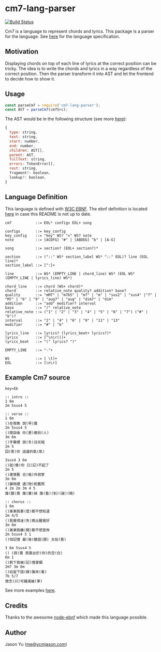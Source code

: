 # cm7-lang-parser

[![Build Status](https://travis-ci.org/c-minor-7/cm7-lang-parser.svg?branch=master)](https://travis-ci.org/c-minor-7/cm7-lang-parser)

Cm7 is a language to represent chords and lyrics. This package is a parser for the language. See [here](docs/spec.md) for the language specification.

## Motivation
Displaying chords on top of each line of lyrics at the correct position can be tricky. The idea is to write the chords and lyrics in a way regardless of the correct position. Then the parser transform it into AST and let the frontend to decide how to show it.

## Usage

```js
const parseCm7 = require('cm7-lang-parser');
const AST = parseCm7(cm7Src);
```

The AST would be in the following structure (see more [here](https://github.com/menduz/node-ebnf/blob/master/src/Parser.ts)):

```js
{
  type: string,
  text: string,
  start: number,
  end: number,
  children: AST[],
  parent: AST,
  fullText: string,
  errors: TokenError[],
  rest: string,
  fragment?: boolean,
  lookup?: boolean,
}
```

## Language Definition

This language is defined with [W3C EBNF](https://www.ietf.org/rfc/rfc4627.txt).
The ebnf definition is located [here](./src/cm7.ebnf) in case this README is not up to date.

```bnf
cm7           ::= EOL* configs EOL+ song

configs       ::= key_config
key_config    ::= "key" WS? "=" WS? note
note          ::= [ACDFG] "#" | [ABDEG] "b" | [A-G]

song          ::= section? (EOL+ section?)*

section       ::= ("::" WS* section_label WS* "::" EOL)? line (EOL line)*
section_label ::= [^:]+

line          ::= WS* (EMPTY_LINE | chord_line) WS* (EOL WS* (EMPTY_LINE | lyrics_line) WS*)

chord_line    ::= chord (WS+ chord)*
chord         ::= relative_note quality? addition* base?
quality       ::= "mM7" | "m7b5" | "m7" | "m" | "sus2" | "sus4" |"7" | "M7" | "6" | "9" | "aug7" | "aug" | "dim7" | "dim"
addition      ::= "add" modifier? interval
base          ::= "/" relative_note
relative_note ::= ("1" | "2" | "3" | "4" | "5" | "6" | "7") ("#" | "b")?
interval      ::= "2" | "4" | "6" | "9" | "11" | "13"
modifier      ::= "#" | "b"

lyrics_line   ::= lyrics? (lyrics_beat+ lyrics?)*
lyrics        ::= [^\n\r()]+
lyrics_beat   ::= "(" lyrics? ")"

EMPTY_LINE    ::= "-"+

WS            ::= [ \t]+
EOL           ::= [\n\r]

```

## Example Cm7 source

```
key=Eb

:: intro ::
1 6m
2m 5sus4 5

:: verse ::
1 6m
()在夜晚 說(早)晨
2m 5sus4 5
()閒談後 你(更)像別(人)
3m 6m
()字幕裡 說(冬)日灰暗
2m 5
回(答)你 這邊的氣(氛)

3sus4 3 6m
()就(像)你 已(記)不起了
2m 5
()連懷舊 也(格)外寂寥
3m 6m
()雜物裡 遺(物)和舊照
4 2m 2m 3m 4 5
誰(變)賣 誰(棄)掉 誰(看)(到)(破)(曉)

:: chorus ::
1 6m
()漸漸我甚(麼)都不想知道
2m 4/5
()我覺得迷(失)竟比醒覺好
3m 6m
()漸漸我離(開)都不想宣佈
2m 5sus4 5 1
()怕記憶 最(後)變話(題) 太俗(套)

3 6m 5sus4 5
() (寂)寞 寂寞出於(你)的空(白)
6m 1
()剩下我被(記)憶掌摑
2m7 3m 6m
()如留下語(錄)誰來(看)
7b 5/7
懷念(只)可鋪滿被(單)
```

See more examples [here](./test/cm7s).

## Credits

Thanks to the awesome [node-ebnf](https://github.com/menduz/node-ebnf) which made this language possible.

## Author

Jason Yu (me@ycmjason.com)
